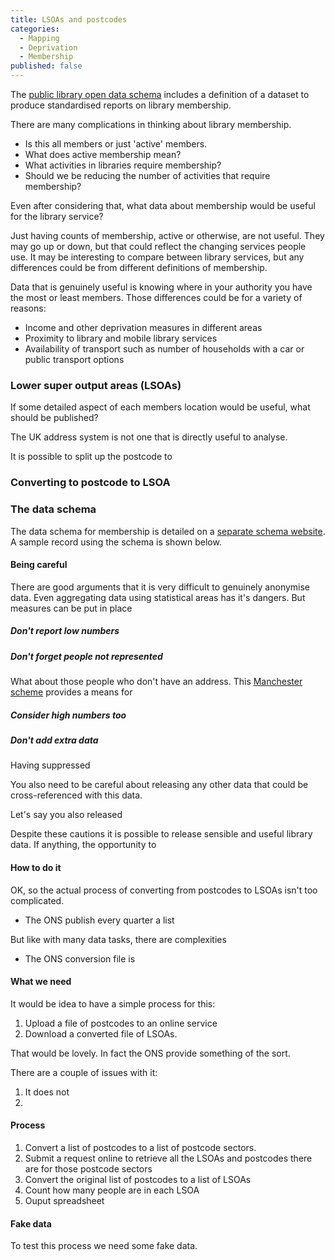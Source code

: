 ```yaml
---
title: LSOAs and postcodes
categories: 
  - Mapping
  - Deprivation
  - Membership
published: false
---
```


The [public library open data schema](https://schema.librarydata.uk) includes a definition of a dataset to produce standardised reports on library membership.

There are many complications in thinking about library membership.

- Is this all members or just 'active' members. 
- What does active membership mean?
- What activities in libraries require membership?
- Should we be reducing the number of activities that require membership?

Even after considering that, what data about membership would be useful for the library service?

Just having counts of membership, active or otherwise, are not useful. They may go up or down, but that could reflect the changing services people use. It may be interesting to compare between library services, but any differences could be from different definitions of membership.

Data that is genuinely useful is knowing where in your authority you have the most or least members. Those differences could be for a variety of reasons:

- Income and other deprivation measures in different areas
- Proximity to library and mobile library services
- Availability of transport such as number of households with a car or public transport options

### Lower super output areas (LSOAs)

If some detailed aspect of each members location would be useful, what should be published?

The UK address system is not one that is directly useful to analyse. 

It is possible to split up the postcode to 




### Converting to postcode to LSOA




### The data schema

The data schema for membership is detailed on a [separate schema website](https://schema.librarydata.uk/membership). A sample record using the schema is shown below.




#### Being careful

There are good arguments that it is very difficult to genuinely anonymise data. Even aggregating data using statistical areas has it's dangers. But measures can be put in place

##### Don't report low numbers


##### Don't forget people not represented

What about those people who don't have an address. This [Manchester scheme](https://www.bbc.co.uk/news/uk-england-manchester-41775445) provides a means for 




##### Consider high numbers too


##### Don't add extra data

Having suppressed 

You also need to be careful about releasing any other data that could be cross-referenced with this data.

Let's say you also released


Despite these cautions it is possible to release sensible and useful library data. If anything, the opportunity to 

#### How to do it

OK, so the actual process of converting from postcodes to LSOAs isn't too complicated.

* The ONS publish every quarter a list 

But like with many data tasks, there are complexities

* The ONS conversion file is 


#### What we need

It would be idea to have a simple process for this:

1. Upload a file of postcodes to an online service
2. Download a converted file of LSOAs.

That would be lovely. In fact the ONS provide something of the sort.

There are a couple of issues with it:

1. It does not 
2. 



#### Process

1. Convert a list of postcodes to a list of postcode sectors.
2. Submit a request online to retrieve all the LSOAs and postcodes there are for those postcode sectors
3. Convert the original list of postcodes to a list of LSOAs
4. Count how many people are in each LSOA
5. Ouput spreadsheet

#### Fake data

To test this process we need some fake data.

<!--stackedit_data:
eyJoaXN0b3J5IjpbLTMxODY2NTI0OSwxMDY0OTA2NTI2LC0xNj
AzNTQ2NDUyLC0xMTgwMDM0OTc1LDE3NTU2Nzg5ODEsLTc0NjUx
NTM4OSwtNDExMDU1NzYyXX0=
-->